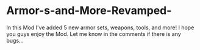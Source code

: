 # Armor-s-and-More-Revamped-
In this Mod I've added 5 new armor sets, weapons, tools, and more! I hope you guys enjoy the Mod. Let me know in the comments if there is any bugs...
